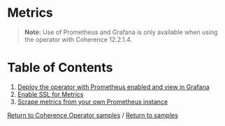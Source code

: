 # Metrics

> **Note:** Use of Prometheus and Grafana is only available when using the
> operator with Coherence 12.2.1.4.

# Table of Contents

1. [Deploy the operator with Prometheus enabled and view in Grafana](enable-metrics)
1. [Enable SSL for Metrics](ssl)
1. [Scrape metrics from your own Prometheus instance](own-prometheus)

[Return to Coherence Operator samples](../) / [Return to samples](../../README.md#list-of-samples)
